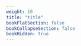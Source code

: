 ```yaml
---
weight: 10
title: "title"
bookFlatSection: false
bookCollapseSection: false
bookHidden: true
---
```

